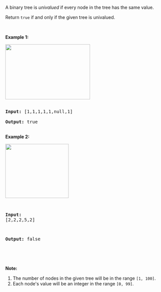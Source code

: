 A binary tree is _univalued_ if every node in the tree has the same value.

Return `` true ``&nbsp;if and only if the given tree is univalued.

&nbsp;

__Example 1:__

<img alt="" src="https://assets.leetcode.com/uploads/2018/12/28/unival_bst_1.png" style="width: 265px; height: 172px;"/>

<pre>
<strong>Input: </strong><span id="example-input-1-1">[1,1,1,1,1,null,1]</span>
<strong>Output: </strong><span id="example-output-1">true</span>
</pre>

<div>
<p><strong>Example 2:</strong></p>
<img alt="" src="https://assets.leetcode.com/uploads/2018/12/28/unival_bst_2.png" style="width: 198px; height: 169px;"/>
<pre>
<strong>Input: </strong><span id="example-input-2-1">[2,2,2,5,2]</span>
<strong>Output: </strong><span id="example-output-2">false</span>
</pre>
</div>

&nbsp;

__Note:__

1.   The number of nodes in the given tree will be in the range `` [1, 100] ``.
2.   Each node's value will be an integer in the range `` [0, 99] ``.